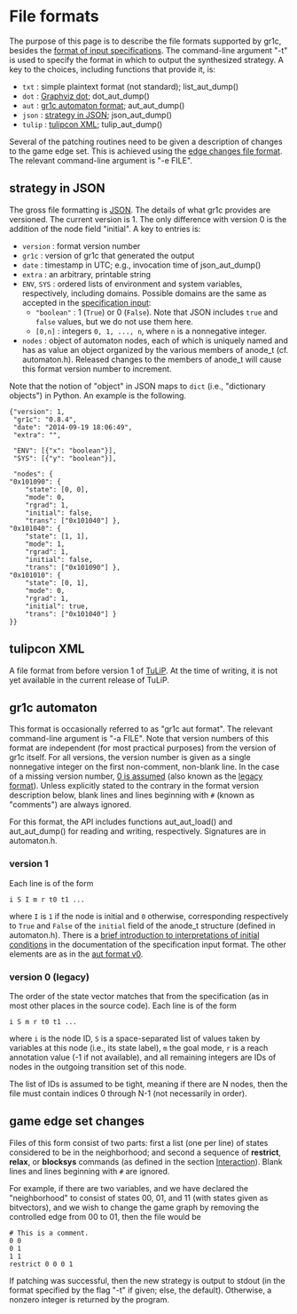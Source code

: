 File formats
============

The purpose of this page is to describe the file formats supported by gr1c,
besides the [format of input specifications](md_spc_format.html).  The
command-line argument "-t" is used to specify the format in which to output the
synthesized strategy.  A key to the choices, including functions that provide
it, is:

- `txt` : simple plaintext format (not standard); list_aut_dump()
- `dot` : [Graphviz dot](https://www.graphviz.org/); dot_aut_dump()
- `aut` : [gr1c automaton format](#gr1cautformat); aut_aut_dump()
- `json` : [strategy in JSON](#gr1cjson); json_aut_dump()
- `tulip` : [tulipcon XML](#tulipconxml); tulip_aut_dump()

Several of the patching routines need to be given a description of changes to
the game edge set.  This is achieved using the [edge changes file
format](#edgechangeset).  The relevant command-line argument is "-e FILE".


<h2 id="gr1cjson">strategy in JSON</h2>

The gross file formatting is [JSON](https://json.org/).  The details of what gr1c
provides are versioned.  The current version is 1.  The only difference with
version 0 is the addition of the node field "initial".  A key to entries is:

- `version` : format version number
- `gr1c` : version of gr1c that generated the output
- `date` : timestamp in UTC; e.g., invocation time of json_aut_dump()
- `extra` : an arbitrary, printable string
- `ENV`, `SYS` : ordered lists of environment and system variables,
  respectively, including domains.  Possible domains are the same as accepted in
  the [specification input](md_spc_format.html):
  * `"boolean"` : 1 (`True`) or 0 (`False`).  Note that JSON includes `true` and
    `false` values, but we do not use them here.
  * `[0,n]` : integers `0, 1, ..., n`, where `n` is a nonnegative integer.
- `nodes` : object of automaton nodes, each of which is uniquely named and has
  as value an object organized by the various members of anode_t
  (cf. automaton.h).  Released changes to the members of anode_t will cause this
  format version number to increment.

Note that the notion of "object" in JSON maps to `dict` (i.e., "dictionary
objects") in Python.  An example is the following.

    {"version": 1,
     "gr1c": "0.8.4",
     "date": "2014-09-19 18:06:49",
     "extra": "",

     "ENV": [{"x": "boolean"}],
     "SYS": [{"y": "boolean"}],

     "nodes": {
    "0x101090": {
        "state": [0, 0],
        "mode": 0,
        "rgrad": 1,
        "initial": false,
        "trans": ["0x101040"] },
    "0x101040": {
        "state": [1, 1],
        "mode": 1,
        "rgrad": 1,
        "initial": false,
        "trans": ["0x101090"] },
    "0x101010": {
        "state": [0, 1],
        "mode": 0,
        "rgrad": 1,
        "initial": true,
        "trans": ["0x101040"] }
    }}


<h2 id="tulipconxml">tulipcon XML</h2>

A file format from before version 1 of [TuLiP](http://tulip-control.org).  At
the time of writing, it is not yet available in the current release of TuLiP.


<h2 id="gr1cautformat">gr1c automaton</h2>

This format is occasionally referred to as "gr1c aut format".  The relevant
command-line argument is "-a FILE".  Note that version numbers of this format
are independent (for most practical purposes) from the version of gr1c itself.
For all versions, the version number is given as a single nonnegative integer on
the first non-comment, non-blank line.  In the case of a missing version number,
[0 is assumed](#gr1cautformatv0) (also known as the [legacy
format](#gr1cautformatv0)).  Unless explicitly stated to the contrary in the
format version description below, blank lines and lines beginning with ``#``
(known as "comments") are always ignored.

For this format, the API includes functions aut_aut_load() and aut_aut_dump()
for reading and writing, respectively.  Signatures are in automaton.h.

<h3 id="gr1cautformatv1">version 1</h3>

Each line is of the form

    i S I m r t0 t1 ...

where `I` is `1` if the node is initial and `0` otherwise, corresponding
respectively to `True` and `False` of the `initial` field of the anode_t
structure (defined in automaton.h).  There is a [brief introduction to
interpretations of initial conditions](md_spc_format.html#initconditions) in the
documentation of the specification input format. The other elements are as in
the [aut format v0](#gr1cautformatv0).

<h3 id="gr1cautformatv0">version 0 (legacy)</h3>

The order of the state vector matches that from the specification (as in most
other places in the source code).  Each line is of the form

    i S m r t0 t1 ...

where `i` is the node ID, `S` is a space-separated list of values taken by
variables at this node (i.e., its state label), `m` the goal mode, `r` is a
reach annotation value (-1 if not available), and all remaining integers are IDs
of nodes in the outgoing transition set of this node.

The list of IDs is assumed to be tight, meaning if there are N nodes, then the
file must contain indices 0 through N-1 (not necessarily in order).


<h2 id="edgechangeset">game edge set changes</h2>

Files of this form consist of two parts: first a list (one per line) of states
considered to be in the neighborhood; and second a sequence of **restrict**,
**relax**, or **blocksys** commands (as defined in the section
[Interaction](md_interaction.html)). Blank lines and lines beginning with ``#``
are ignored.

For example, if there are two variables, and we have declared the "neighborhood"
to consist of states 00, 01, and 11 (with states given as bitvectors), and we
wish to change the game graph by removing the controlled edge from 00 to 01,
then the file would be

    # This is a comment.
    0 0
    0 1
    1 1
    restrict 0 0 0 1

If patching was successful, then the new strategy is output to stdout (in the
format specified by the flag "-t" if given; else, the default). Otherwise, a
nonzero integer is returned by the program.
